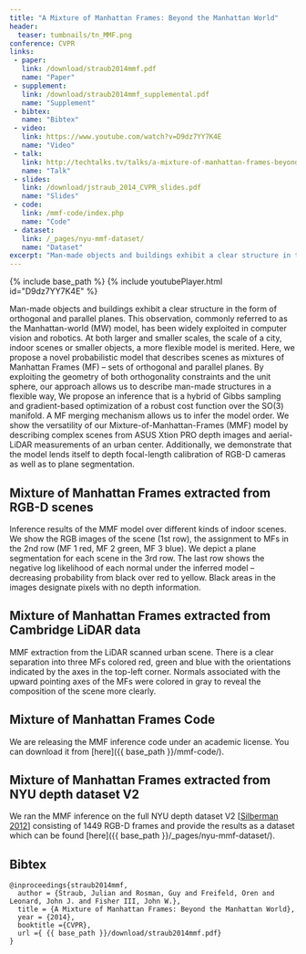 ```yaml
---
title: "A Mixture of Manhattan Frames: Beyond the Manhattan World"
header:
  teaser: tumbnails/tn_MMF.png
conference: CVPR
links: 
 - paper: 
   link: /download/straub2014mmf.pdf
   name: "Paper"
 - supplement: 
   link: /download/straub2014mmf_supplemental.pdf
   name: "Supplement"
 - bibtex: 
   name: "Bibtex"
 - video: 
   link: https://www.youtube.com/watch?v=D9dz7YY7K4E
   name: "Video"
 - talk: 
   link: http://techtalks.tv/talks/a-mixture-of-manhattan-frames-beyond-the-manhattan-world/60355/
   name: "Talk"
 - slides: 
   link: /download/jstraub_2014_CVPR_slides.pdf
   name: "Slides"
 - code: 
   link: /mmf-code/index.php
   name: "Code"
 - dataset: 
   link: /_pages/nyu-mmf-dataset/
   name: "Dataset"
excerpt: "Man-made objects and buildings exhibit a clear structure in the form of orthogonal and parallel planes. This observation, commonly referred to as the Manhattan-world (MW) model, has been widely exploited in computer vision and robotics. At both larger and smaller scales, the scale of a city, indoor scenes or smaller objects, a more flexible model is merited. Here, we propose a novel probabilistic model that describes scenes as mixtures of Manhattan Frames (MF) - sets of orthogonal and parallel planes."
---
```


{% include base_path %}
{% include youtubePlayer.html id="D9dz7YY7K4E" %}

Man-made objects and buildings exhibit a clear structure in the form of
orthogonal and parallel planes. This observation, commonly referred to
as the Manhattan-world (MW) model, has been widely exploited in
computer vision and robotics. At both larger and smaller scales, the
scale of a city, indoor scenes or smaller objects, a more flexible
model is merited. Here, we propose a novel probabilistic model that
describes scenes as mixtures of Manhattan Frames (MF) – sets of
orthogonal and parallel planes. By exploiting the geometry of both
orthogonality constraints and the unit sphere, our approach allows us
to describe man-made structures in a flexible way, We propose an
inference that is a hybrid of Gibbs sampling and gradient-based
optimization of a robust cost function over the SO(3) manifold. A MF
merging mechanism allows us to infer the model order. We show the
versatility of our Mixture-of-Manhattan-Frames (MMF) model by
describing complex scenes from ASUS Xtion PRO depth images and
aerial-LiDAR measurements of an urban center. Additionally, we
demonstrate that the model lends itself to depth focal-length
calibration of RGB-D cameras as well as to plane segmentation.

##  Mixture of Manhattan Frames extracted from RGB-D scenes

Inference results of the MMF model over different kinds of indoor
scenes. We show the RGB images of the scene (1st row), the assignment
to MFs in the 2nd row (MF 1 red, MF 2 green, MF 3 blue). We depict a
plane segmentation for each scene in the 3rd row. The last row shows
the negative log likelihood of each normal under the inferred model –
decreasing probability from black over red to yellow. Black areas in
the images designate pixels with no depth information.

## Mixture of Manhattan Frames extracted from Cambridge LiDAR data

MMF extraction from the LiDAR scanned urban scene. There is a clear
separation into three MFs colored red, green and blue with the
orientations indicated by the axes in the top-left corner. Normals
associated with the upward pointing axes of the MFs were colored in
gray to reveal the composition of the scene more clearly.

## Mixture of Manhattan Frames Code

We are releasing the MMF inference code under an academic license. You
can download it from
[here]({{ base_path }}/mmf-code/).

## Mixture of Manhattan Frames extracted from NYU depth dataset V2

We ran the MMF inference on the full NYU depth dataset V2 [[Silberman
2012](http://cs.nyu.edu/~silberman/datasets/nyu_depth_v2.html)]
consisting of 1449 RGB-D frames and provide the results as a dataset
which can be found
[here]({{ base_path }}/_pages/nyu-mmf-dataset/).

## Bibtex <a id="bibtex"></a>
```
@inproceedings{straub2014mmf,
  author = {Straub, Julian and Rosman, Guy and Freifeld, Oren and Leonard, John J. and Fisher III, John W.},
  title = {A Mixture of Manhattan Frames: Beyond the Manhattan World},
  year = {2014},
  booktitle ={CVPR},
  url ={ {{ base_path }}/download/straub2014mmf.pdf}
}
```
